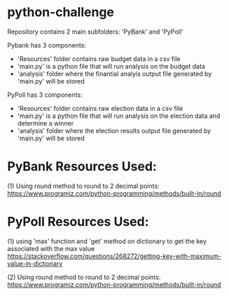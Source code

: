 # python-challenge

Repository contains 2 main subfolders: 'PyBank' and 'PyPoll'

Pybank has 3 components:
   - 'Resources' folder contains raw budget data in a csv file
   - 'main.py' is a python file that will run analysis on the budget data
   - 'analysis' folder where the finantial analyis output file generated by 'main.py' will be stored

PyPoll has 3 components:
   - 'Resources' folder contains raw election data in a csv file
   - 'main.py' is a python file that will run analysis on the election data and determine a winner
   - 'analysis' folder where the election results output file generated by 'main.py' will be stored

# PyBank Resources Used:

(1) Using round method to round to 2 decimal points: https://www.programiz.com/python-programming/methods/built-in/round


# PyPoll Resources Used:

(1) using 'max' function and 'get' method on dictionary to get the key associated with the max value https://stackoverflow.com/questions/268272/getting-key-with-maximum-value-in-dictionary

(2) Using round method to round to 2 decimal points: https://www.programiz.com/python-programming/methods/built-in/round
